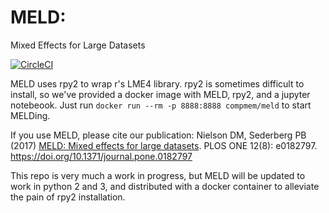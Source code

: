 # MELD:  
Mixed Effects for Large Datasets

[![CircleCI](https://circleci.com/gh/compmem/MELD.svg?style=svg)](https://circleci.com/gh/compmem/MELD)

MELD uses rpy2 to wrap r's LME4 library. rpy2 is sometimes difficult to install, so we've provided a docker image with MELD, rpy2, and a jupyter notebeook. Just run `docker run --rm -p 8888:8888 compmem/meld` to start MELDing.

If you use MELD, please cite our publication:
Nielson DM, Sederberg PB (2017) [MELD: Mixed effects for large datasets](https://doi.org/10.1371/journal.pone.0182797). PLOS ONE 12(8): e0182797. https://doi.org/10.1371/journal.pone.0182797

This repo is very much a work in progress, but MELD will be updated to work in python 2 and 3, and distributed with a docker container to alleviate the pain of rpy2 installation. 